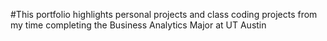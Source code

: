 #This portfolio highlights personal projects and class coding projects from my time completing the Business Analytics Major at UT Austin
